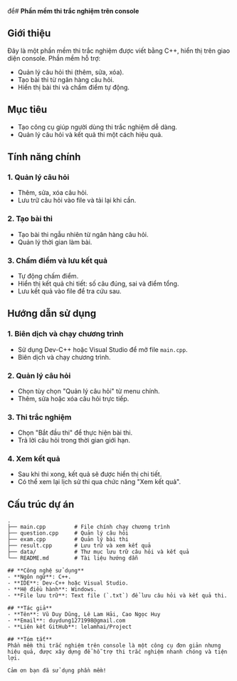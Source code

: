 để# **Phần mềm thi trắc nghiệm trên console**

## **Giới thiệu**  
Đây là một phần mềm thi trắc nghiệm được viết bằng C++, hiển thị trên giao diện console. Phần mềm hỗ trợ:  
- Quản lý câu hỏi thi (thêm, sửa, xóa).  
- Tạo bài thi từ ngân hàng câu hỏi.  
- Hiển thị bài thi và chấm điểm tự động.  

## **Mục tiêu**  
- Tạo công cụ giúp người dùng thi trắc nghiệm dễ dàng.  
- Quản lý câu hỏi và kết quả thi một cách hiệu quả.
  
## **Tính năng chính**  
### 1. Quản lý câu hỏi  
- Thêm, sửa, xóa câu hỏi.  
- Lưu trữ câu hỏi vào file và tải lại khi cần.  

### 2. Tạo bài thi  
- Tạo bài thi ngẫu nhiên từ ngân hàng câu hỏi.  
- Quản lý thời gian làm bài.  

### 3. Chấm điểm và lưu kết quả  
- Tự động chấm điểm.  
- Hiển thị kết quả chi tiết: số câu đúng, sai và điểm tổng.  
- Lưu kết quả vào file để tra cứu sau.

## **Hướng dẫn sử dụng**  

### 1. Biên dịch và chạy chương trình  
- Sử dụng Dev-C++ hoặc Visual Studio để mở file `main.cpp`.  
- Biên dịch và chạy chương trình.  

### 2. Quản lý câu hỏi  
- Chọn tùy chọn "Quản lý câu hỏi" từ menu chính.  
- Thêm, sửa hoặc xóa câu hỏi trực tiếp.  

### 3. Thi trắc nghiệm  
- Chọn "Bắt đầu thi" để thực hiện bài thi.  
- Trả lời câu hỏi trong thời gian giới hạn.  

### 4. Xem kết quả  
- Sau khi thi xong, kết quả sẽ được hiển thị chi tiết.  
- Có thể xem lại lịch sử thi qua chức năng "Xem kết quả".

## **Cấu trúc dự án**  

```plaintext
.
├── main.cpp         # File chính chạy chương trình
├── question.cpp     # Quản lý câu hỏi
├── exam.cpp         # Quản lý bài thi
├── result.cpp       # Lưu trữ và xem kết quả
├── data/            # Thư mục lưu trữ câu hỏi và kết quả
└── README.md        # Tài liệu hướng dẫn

## **Công nghệ sử dụng**  
- **Ngôn ngữ**: C++.  
- **IDE**: Dev-C++ hoặc Visual Studio.  
- **Hệ điều hành**: Windows.  
- **File lưu trữ**: Text file (`.txt`) để lưu câu hỏi và kết quả thi.

## **Tác giả**  
- **Tên**: Vũ Duy Dũng, Lê Lam Hải, Cao Ngọc Huy 
- **Email**: duydung1271998@gmail.com 
- **Liên kết GitHub**: lelamhai/Project

## **Tóm tắt**  
Phần mềm thi trắc nghiệm trên console là một công cụ đơn giản nhưng hiệu quả, được xây dựng để hỗ trợ thi trắc nghiệm nhanh chóng và tiện lợi.  

Cảm ơn bạn đã sử dụng phần mềm!
